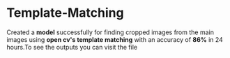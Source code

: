 # Template-Matching

Created a <b>model</b> successfully for finding cropped images from the main images using <b>open cv's template matching</b>
with an accuracy of <b>86%</b> in 24 hours.To see the outputs you can visit the file
